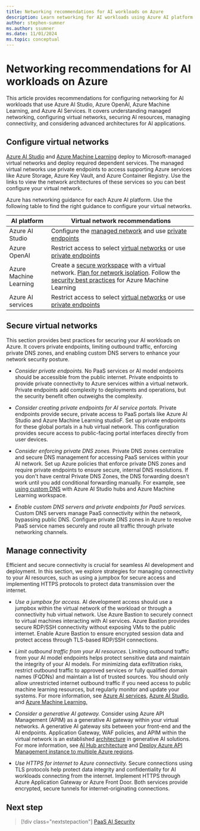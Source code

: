 ```yaml
---
title: Networking recommendations for AI workloads on Azure
description: Learn networking for AI workloads using Azure AI platform services (PaaS) with recommendations and best practices.
author: stephen-sumner
ms.author: ssumner
ms.date: 11/01/2024
ms.topic: conceptual
---
```


# Networking recommendations for AI workloads on Azure

This article provides recommendations for configuring networking for AI workloads that use Azure AI Studio, Azure OpenAI, Azure Machine Learning, and Azure AI Services. It covers understanding managed networking, configuring virtual networks, securing AI resources, managing connectivity, and considering advanced architectures for AI applications.

## Configure virtual networks

[Azure AI Studio](/azure/ai-studio/how-to/configure-managed-network) and [Azure Machine Learning](/azure/machine-learning/how-to-managed-network) deploy to Microsoft-managed virtual networks and deploy required dependent services. The managed virtual networks use private endpoints to access supporting Azure services like Azure Storage, Azure Key Vault, and Azure Container Registry. Use the links to view the network architectures of these services so you can best configure your virtual network.

Azure has networking guidance for each Azure AI platform. Use the following table to find the right guidance to configure your virtual networks.

| AI platform | Virtual network recommendations |
| --- | --- |
| Azure AI Studio | Configure the [managed network](/azure/ai-studio/how-to/configure-managed-network) and use [private endpoints](/azure/ai-studio/how-to/configure-private-link)|
| Azure OpenAI | Restrict access to select [virtual networks](/azure/ai-services/cognitive-services-virtual-networks#scenarios) or use [private endpoints](/azure/ai-services/cognitive-services-virtual-networks#use-private-endpoints) |
| Azure Machine Learning | Create a [secure workspace](/azure/machine-learning/tutorial-create-secure-workspace-vnet) with a virtual network. [Plan for network isolation](/azure/machine-learning/how-to-network-isolation-planning). Follow the [security best practices](/azure/machine-learning/concept-enterprise-security) for Azure Machine Learning |
| Azure AI services | Restrict access to select [virtual networks](/azure/ai-services/cognitive-services-virtual-networks#scenarios) or use [private endpoints](/azure/ai-services/cognitive-services-virtual-networks#use-private-endpoints) |

## Secure virtual networks

This section provides best practices for securing your AI workloads on Azure. It covers private endpoints, limiting outbound traffic, enforcing private DNS zones, and enabling custom DNS servers to enhance your network security posture.

- *Consider private endpoints.* No PaaS services or AI model endpoints should be accessible from the public internet. Private endpoints to provide private connectivity to Azure services within a virtual network. Private endpoints add complexity to deployments and operations, but the security benefit often outweighs the complexity.

- *Consider creating private endpoints for AI service portals.* Private endpoints provide secure, private access to PaaS portals like Azure AI Studio and Azure Machine Learning studioF. Set up private endpoints for these global portals in a hub virtual network. This configuration provides secure access to public-facing portal interfaces directly from user devices.

- *Consider enforcing private DNS zones.* Private DNS zones centralize and secure DNS management for accessing PaaS services within your AI network. Set up Azure policies that enforce private DNS zones and require private endpoints to ensure secure, internal DNS resolutions. If you don't have central Private DNS Zones, the DNS forwarding doesn't work until you add conditional forwarding manually. For example, see [using custom DNS](/azure/machine-learning/how-to-custom-dns) with Azure AI Studio hubs and Azure Machine Learning workspace.

- *Enable custom DNS servers and private endpoints for PaaS services.* Custom DNS servers manage PaaS connectivity within the network, bypassing public DNS. Configure private DNS zones in Azure to resolve PaaS service names securely and route all traffic through private networking channels.

## Manage connectivity

Efficient and secure connectivity is crucial for seamless AI development and deployment. In this section, we explore strategies for managing connectivity to your AI resources, such as using a jumpbox for secure access and implementing HTTPS protocols to protect data transmission over the internet.

- *Use a jumpbox for access.* AI development access should use a jumpbox within the virtual network of the workload or through a connectivity hub virtual network. Use Azure Bastion to securely connect to virtual machines interacting with AI services. Azure Bastion provides secure RDP/SSH connectivity without exposing VMs to the public internet. Enable Azure Bastion to ensure encrypted session data and protect access through TLS-based RDP/SSH connections.

- *Limit outbound traffic from your AI resources*. Limiting outbound traffic from your AI model endpoints helps protect sensitive data and maintain the integrity of your AI models. For minimizing data exfiltration risks, restrict outbound traffic to approved services or fully qualified domain names (FQDNs) and maintain a list of trusted sources. You should only allow unrestricted internet outbound traffic if you need access to public machine learning resources, but regularly monitor and update your systems. For more information, see [Azure AI services](/azure/ai-services/cognitive-services-data-loss-prevention), [Azure AI Studio](/azure/ai-studio/how-to/configure-managed-network), and [Azure Machine Learning.](/azure/machine-learning/how-to-network-isolation-planning#allow-only-approved-outbound-mode)

- *Consider a generative AI gateway.* Consider using Azure API Management (APIM) as a generative AI gateway within your virtual networks. A generative AI gateway sits between your front-end and the AI endpoints. Application Gateway, WAF policies, and APIM within the virtual network is an established [architecture](https://github.com/Azure/apim-landing-zone-accelerator/blob/main/scenarios/workload-genai/README.md#scenario-3-azure-api-management---generative-ai-resources-as-backend) in generative AI solutions. For more information, see [AI Hub architecture](https://github.com/Azure-Samples/ai-hub-gateway-solution-accelerator#ai-hub-gateway-landing-zone-accelerator) and [Deploy Azure API Management instance to multiple Azure regions](/azure/api-management/api-management-howto-deploy-multi-region).

- *Use HTTPS for internet to Azure connectivity.* Secure connections using TLS protocols help protect data integrity and confidentiality for AI workloads connecting from the internet. Implement HTTPS through Azure Application Gateway or Azure Front Door. Both services provide encrypted, secure tunnels for internet-originating connections.

## Next step

> [!div class="nextstepaction"]
> [PaaS AI Security](../platform/security.md)

